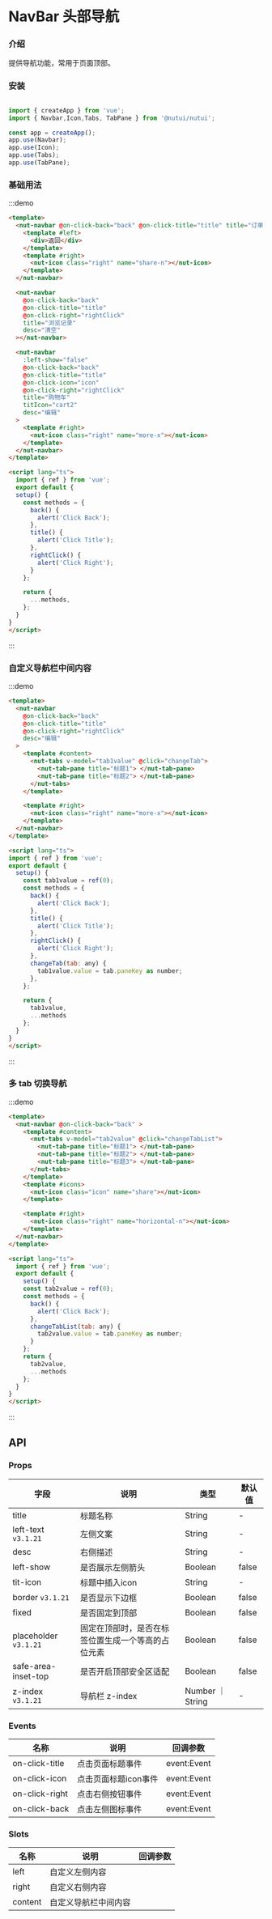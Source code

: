 # NavBar 头部导航

### 介绍 

提供导航功能，常用于页面顶部。

### 安装

```javascript

import { createApp } from 'vue';
import { Navbar,Icon,Tabs, TabPane } from '@nutui/nutui';

const app = createApp();
app.use(Navbar);
app.use(Icon);
app.use(Tabs);
app.use(TabPane);
```

### 基础用法

:::demo
```html
<template>
  <nut-navbar @on-click-back="back" @on-click-title="title" title="订单详情">
    <template #left>
      <div>返回</div>
    </template>
    <template #right>
      <nut-icon class="right" name="share-n"></nut-icon>
    </template>
  </nut-navbar>

  <nut-navbar
    @on-click-back="back"
    @on-click-title="title"
    @on-click-right="rightClick"
    title="浏览记录"
    desc="清空"
  ></nut-navbar>

  <nut-navbar
    :left-show="false"
    @on-click-back="back"
    @on-click-title="title"
    @on-click-icon="icon"
    @on-click-right="rightClick"
    title="购物车"
    titIcon="cart2"
    desc="编辑"
  >
    <template #right>
      <nut-icon class="right" name="more-x"></nut-icon>
    </template>
  </nut-navbar>
</template>

<script lang="ts">
  import { ref } from 'vue';
  export default {
  setup() {
    const methods = {
      back() {
        alert('Click Back');
      },
      title() {
        alert('Click Title');
      },
      rightClick() {
        alert('Click Right');
      }
    };

    return {
      ...methods,
    };
  }
}
</script>

```
:::

### 自定义导航栏中间内容

:::demo
```html
<template>
  <nut-navbar
    @on-click-back="back"
    @on-click-title="title"
    @on-click-right="rightClick"
    desc="编辑"
  >
    <template #content>
      <nut-tabs v-model="tab1value" @click="changeTab">
        <nut-tab-pane title="标题1"> </nut-tab-pane>
        <nut-tab-pane title="标题2"> </nut-tab-pane>
      </nut-tabs>
    </template>

    <template #right>
      <nut-icon class="right" name="more-x"></nut-icon>
    </template>
  </nut-navbar>
</template>

<script lang="ts">
import { ref } from 'vue';
export default {
  setup() {
    const tab1value = ref(0);
    const methods = {
      back() {
        alert('Click Back');
      },
      title() {
        alert('Click Title');
      },
      rightClick() {
        alert('Click Right');
      },
      changeTab(tab: any) {
        tab1value.value = tab.paneKey as number;
      },
    };

    return {
      tab1value,
      ...methods
    };
  }
}
</script>
```
:::

### 多 tab 切换导航

:::demo
```html
<template>
  <nut-navbar @on-click-back="back" >
    <template #content>
      <nut-tabs v-model="tab2value" @click="changeTabList">
        <nut-tab-pane title="标题1"> </nut-tab-pane>
        <nut-tab-pane title="标题2"> </nut-tab-pane>
        <nut-tab-pane title="标题3"> </nut-tab-pane>
      </nut-tabs>
    </template>
    <template #icons>
      <nut-icon class="icon" name="share"></nut-icon>
    </template>

    <template #right>
      <nut-icon class="right" name="horizontal-n"></nut-icon>
    </template>
  </nut-navbar>
</template>

<script lang="ts">
  import { ref } from 'vue';
  export default {
    setup() {
    const tab2value = ref(0);
    const methods = {
      back() {
        alert('Click Back');
      },
      changeTabList(tab: any) {
        tab2value.value = tab.paneKey as number;
      }
    };
    return {
      tab2value,
      ...methods
    };
  }
}
</script>

```
:::
## API
### Props

| 字段            | 说明                                                    | 类型    | 默认值  |
|-----------------|--------------------------------------------------------|---------|---------|
| title           | 标题名称                                                 | String  | -       |
| left-text `v3.1.21`       | 左侧文案                                                 | String  | -       |
| desc            | 右侧描述                                                 | String  | -       |
| left-show       | 是否展示左侧箭头                                          | Boolean | false   |
| tit-icon        | 标题中插入icon                                           | String  | -       |
| border `v3.1.21`          | 是否显示下边框                                            | Boolean  | false  |
| fixed           | 是否固定到顶部                                            | Boolean  | false    |
| placeholder `v3.1.21`     | 固定在顶部时，是否在标签位置生成一个等高的占位元素              | Boolean  | false   |
| safe-area-inset-top   | 是否开启顶部安全区适配                                | Boolean  | false   |
| z-index `v3.1.21` | 导航栏 z-index                                            | Number ｜ String  | -       |


### Events
| 名称  | 说明     | 回调参数    |
|-------|----------|-------------|
| on-click-title | 点击页面标题事件 | event:Event |
| on-click-icon | 点击页面标题icon事件 | event:Event |
| on-click-right | 点击右侧按钮事件 | event:Event |
| on-click-back | 点击左侧图标事件 | event:Event |

### Slots
| 名称  | 说明     | 回调参数    |
|-------|----------|-------------|
| left | 自定义左侧内容 |  |
| right | 自定义右侧内容 |  |
| content |  自定义导航栏中间内容 |  |